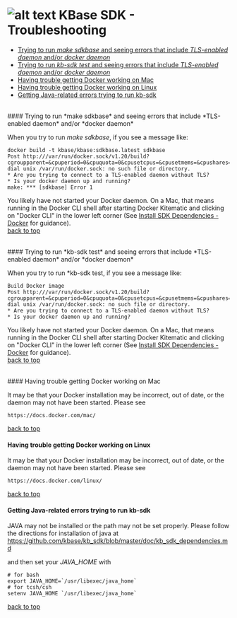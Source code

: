 # ![alt text](https://avatars2.githubusercontent.com/u/1263946?v=3&s=84 "KBase") KBase SDK - Troubleshooting

<A NAME="top"></A>
- [Trying to run *make sdkbase* and seeing errors that include *TLS-enabled daemon* and/or *docker daemon*](#make-sdkbase)
- [Trying to run *kb-sdk test* and seeing errors that include *TLS-enabled daemon* and/or *docker daemon*](#docker-daemon)
- [Having trouble getting Docker working on Mac](#docker-mac)
- [Having trouble getting Docker working on Linux](#docker-linux)
- [Getting Java-related errors trying to run kb-sdk](#java_home)


<br>
#### <A NAME="make-sdkbase"></A>Trying to run *make sdkbase* and seeing errors that include *TLS-enabled daemon* and/or *docker daemon*

When you try to run *make sdkbase*, if you see a message like:

```
docker build -t kbase/kbase:sdkbase.latest sdkbase
Post http:///var/run/docker.sock/v1.20/build?cgroupparent=&cpuperiod=0&cpuquota=0&cpusetcpus=&cpusetmems=&cpushares=0&dockerfile=Dockerfile&memory=0&memswap=0&rm=1&t=kbase%2Fkbase%3Asdkbase.latest&ulimits=null: dial unix /var/run/docker.sock: no such file or directory.
* Are you trying to connect to a TLS-enabled daemon without TLS?
* Is your docker daemon up and running?
make: *** [sdkbase] Error 1
```

You likely have not started your Docker daemon.  On a Mac, that means running in the Docker CLI shell after starting Docker Kitematic and clicking on "Docker CLI" in the lower left corner (See [Install SDK Dependencies - Docker](kb_sdk_dependencies.md#docker) for guidance).<br>
[back to top](#top)


<br>
#### <A NAME="docker-daemon"></A>Trying to run *kb-sdk test* and seeing errors that include *TLS-enabled daemon* and/or *docker daemon*

When you try to run *kb-sdk test, if you see a message like:

```
Build Docker image
Post http:///var/run/docker.sock/v1.20/build?cgroupparent=&cpuperiod=0&cpuquota=0&cpusetcpus=&cpusetmems=&cpushares=0&dockerfile=Dockerfile&memory=0&memswap=0&rm=1&t=test%2Fkb_vsearch%3Alatest&ulimits=null: dial unix /var/run/docker.sock: no such file or directory.
* Are you trying to connect to a TLS-enabled daemon without TLS?
* Is your docker daemon up and running?
```

You likely have not started your Docker daemon.  On a Mac, that means running in the Docker CLI shell after starting Docker Kitematic and clicking on "Docker CLI" in the lower left corner (See [Install SDK Dependencies - Docker](kb_sdk_dependencies.md#docker) for guidance).<br>
[back to top](#top)


<br>
#### <A NAME="docker-mac"></A>Having trouble getting Docker working on Mac

It may be that your Docker installation may be incorrect, out of date, or the daemon may not have been started.  Please see

    https://docs.docker.com/mac/

[back to top](#top)


#### <A NAME="docker-linux"></A>Having trouble getting Docker working on Linux

It may be that your Docker installation may be incorrect, out of date, or the daemon may not have been started.  Please see

    https://docs.docker.com/linux/

[back to top](#top)


#### <A NAME="java-home"></A>Getting Java-related errors trying to run kb-sdk

JAVA may not be installed or the path may not be set properly.  Please follow the directions for installation of java at https://github.com/kbase/kb_sdk/blob/master/doc/kb_sdk_dependencies.md

and then set your *JAVA_HOME* with 

    # for bash
    export JAVA_HOME=`/usr/libexec/java_home`
    # for tcsh/csh
    setenv JAVA_HOME `/usr/libexec/java_home`  
    
[back to top](#top)


